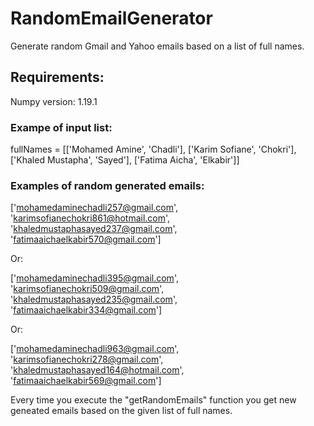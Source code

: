 # RandomEmailGenerator
Generate random Gmail and Yahoo emails based on a list of full names.

## Requirements: 
Numpy version: 1.19.1

### Exampe of input list:

fullNames = [['Mohamed Amine', 'Chadli'],
           ['Karim Sofiane', 'Chokri'],
           ['Khaled Mustapha', 'Sayed'],
           ['Fatima Aicha', 'Elkabir']]
           
### Examples of random generated emails:

['mohamedaminechadli257@gmail.com',
 'karimsofianechokri861@hotmail.com',
 'khaledmustaphasayed237@gmail.com',
 'fatimaaichaelkabir570@gmail.com']
 
 Or:
 
 ['mohamedaminechadli395@gmail.com',
 'karimsofianechokri509@gmail.com',
 'khaledmustaphasayed235@gmail.com',
 'fatimaaichaelkabir334@gmail.com']
 
 Or:
 
 ['mohamedaminechadli963@gmail.com',
 'karimsofianechokri278@gmail.com',
 'khaledmustaphasayed164@hotmail.com',
 'fatimaaichaelkabir569@gmail.com']
 
 Every time you execute the "getRandomEmails" function you get new geneated emails based on the given list of full names.
